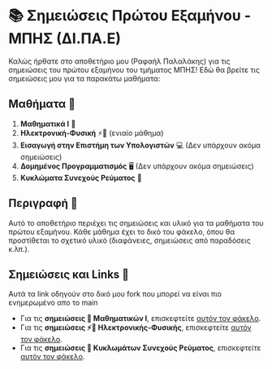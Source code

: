# 📚 Σημειώσεις Πρώτου Εξαμήνου - ΜΠΗΣ (ΔΙ.ΠΑ.Ε)

Καλώς ήρθατε στο αποθετήριο μου (Ραφαήλ Παλαλάκης) για τις σημειώσεις του πρώτου εξαμήνου του τμήματος ΜΠΗΣ! Εδώ θα βρείτε τις σημειώσεις μου για τα παρακάτω μαθήματα:

## Μαθήματα 🏫

1. **Μαθηματικά Ι** 📐
2. **Ηλεκτρονική-Φυσική** ⚡🌌 (ενιαίο μάθημα)
3. **Εισαγωγή στην Επιστήμη των Υπολογιστών** 💻 (Δεν υπάρχουν ακόμα σημειώσεις)
4. **Δομημένος Προγραμματισμός** 🖥️ (Δεν υπάρχουν ακόμα σημειώσεις)
5. **Κυκλώματα Συνεχούς Ρεύματος** 🔌

## Περιγραφή 📄

Αυτό το αποθετήριο περιέχει τις σημειώσεις και υλικό για τα μαθήματα του πρώτου εξαμήνου. Κάθε μάθημα έχει το δικό του φάκελο, όπου θα προστίθεται το σχετικό υλικό (διαφάνειες, σημειώσεις από παραδόσεις κ.λπ.).

## Σημειώσεις και Links 🔗

Αυτά τα link οδηγούν στο δικό μου fork που μπορεί να είναι πιο ενημερωμένο απο το main

- Για τις **σημειώσεις 📐 Μαθηματικών Ι**, επισκεφτείτε [αυτόν τον φάκελο](https://github.com/raf-pllz/simeiwseis/tree/main/%CE%A1%CE%B1%CF%86%CE%B1%CE%AE%CE%BB%20%CE%A0%CE%B1%CE%BB%CE%B1%CE%BB%CE%AC%CE%BA%CE%B7%CF%82/%CE%97%CE%BB%CE%B5%CE%BA%CF%84%CF%81%CE%BF%CE%BD%CE%B9%CE%BA%CE%AE%20%CE%A6%CF%85%CF%83%CE%B9%CE%BA%CE%AE%20%CE%99).
- Για τις **σημειώσεις ⚡🌌 Ηλεκτρονικής-Φυσικής**, επισκεφτείτε [αυτόν τον φάκελο](https://github.com/raf-pllz/simeiwseis/tree/main/%CE%A1%CE%B1%CF%86%CE%B1%CE%AE%CE%BB%20%CE%A0%CE%B1%CE%BB%CE%B1%CE%BB%CE%AC%CE%BA%CE%B7%CF%82/%CE%9A%CF%85%CE%BA%CE%BB%CF%8E%CE%BC%CE%B1%CF%84%CE%B1%20%CE%A3%CF%85%CE%BD%CE%B5%CF%87%CE%BF%CF%8D%CF%82%20%CE%A1%CE%B5%CF%8D%CE%BC%CE%B1%CF%84%CE%BF%CF%82).
- Για τις **σημειώσεις 🔌 Κυκλωμάτων Συνεχούς Ρεύματος**, επισκεφτείτε [αυτόν τον φάκελο](https://github.com/raf-pllz/simeiwseis/tree/main/%CE%A1%CE%B1%CF%86%CE%B1%CE%AE%CE%BB%20%CE%A0%CE%B1%CE%BB%CE%B1%CE%BB%CE%AC%CE%BA%CE%B7%CF%82/%CE%9A%CF%85%CE%BA%CE%BB%CF%8E%CE%BC%CE%B1%CF%84%CE%B1%20%CE%A3%CF%85%CE%BD%CE%B5%CF%87%CE%BF%CF%8D%CF%82%20%CE%A1%CE%B5%CF%8D%CE%BC%CE%B1%CF%84%CE%BF%CF%82).
